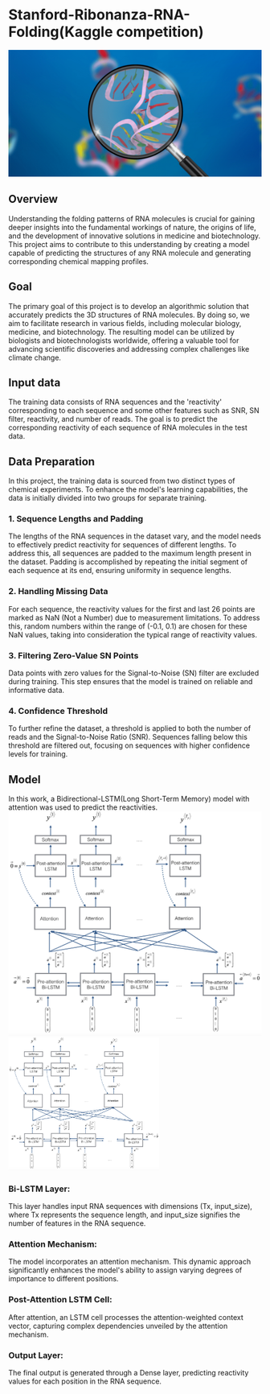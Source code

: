 # Stanford-Ribonanza-RNA-Folding(Kaggle competition)
![ ](header.png)

## Overview
Understanding the folding patterns of RNA molecules is crucial for gaining deeper insights into the fundamental workings of nature, the origins of life, and the development of innovative solutions in medicine and biotechnology. This project aims to contribute to this understanding by creating a model capable of predicting the structures of any RNA molecule and generating corresponding chemical mapping profiles.

## Goal
The primary goal of this project is to develop an algorithmic solution that accurately predicts the 3D structures of RNA molecules. By doing so, we aim to facilitate research in various fields, including molecular biology, medicine, and biotechnology. The resulting model can be utilized by biologists and biotechnologists worldwide, offering a valuable tool for advancing scientific discoveries and addressing complex challenges like climate change.
## Input data
The training data consists of RNA sequences and the 'reactivity' corresponding to each sequence and some other features such as SNR, SN filter, reactivity, and number of reads. The goal is to predict the corresponding reactivity of each sequence of RNA molecules in the test data.
## Data Preparation
In this project, the training data is sourced from two distinct types of chemical experiments. To enhance the model's learning capabilities, the data is initially divided into two groups for separate training.

### 1. Sequence Lengths and Padding
The lengths of the RNA sequences in the dataset vary, and the model needs to effectively predict reactivity for sequences of different lengths. To address this, all sequences are padded to the maximum length present in the dataset. Padding is accomplished by repeating the initial segment of each sequence at its end, ensuring uniformity in sequence lengths.

### 2. Handling Missing Data
For each sequence, the reactivity values for the first and last 26 points are marked as NaN (Not a Number) due to measurement limitations. To address this, random numbers within the range of (-0.1, 0.1) are chosen for these NaN values, taking into consideration the typical range of reactivity values.

### 3. Filtering Zero-Value SN Points
Data points with zero values for the Signal-to-Noise (SN) filter are excluded during training. This step ensures that the model is trained on reliable and informative data.

### 4. Confidence Threshold
To further refine the dataset, a threshold is applied to both the number of reads and the Signal-to-Noise Ratio (SNR). Sequences falling below this threshold are filtered out, focusing on sequences with higher confidence levels for training.
## Model
In this work, a Bidirectional-LSTM(Long Short-Term Memory) model with attention was used to predict the reactivities. 
![ ](attn_model.png)
<img src="attn_model.png" width="300">
### Bi-LSTM Layer:
This layer handles input RNA sequences with dimensions (Tx, input_size), where Tx represents the sequence length, and input_size signifies the number of features in the RNA sequence.

### Attention Mechanism:
The model incorporates an attention mechanism. This dynamic approach significantly enhances the model's ability to assign varying degrees of importance to different positions.

### Post-Attention LSTM Cell: 
After attention, an LSTM cell processes the attention-weighted context vector, capturing complex dependencies unveiled by the attention mechanism.

### Output Layer:
The final output is generated through a Dense layer, predicting reactivity values for each position in the RNA sequence.
